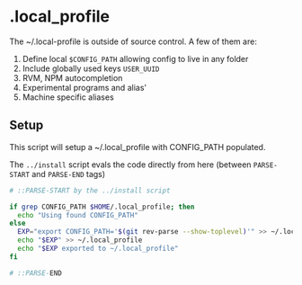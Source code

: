 # .local_profile

The ~/.local-profile is outside of source control.  A few of them are:
1. Define local `$CONFIG_PATH` allowing config to live in any folder
2. Include globally used keys `USER_UUID`
3. RVM, NPM autocompletion
4. Experimental programs and alias'
5. Machine specific aliases

## Setup

This script will setup a ~/.local_profile with CONFIG_PATH populated.

The `../install` script evals the code directly from here (between `PARSE-START` and `PARSE-END` tags)

```sh
# ::PARSE-START by the ../install script

if grep CONFIG_PATH $HOME/.local_profile; then
  echo "Using found CONFIG_PATH"
else
  EXP="export CONFIG_PATH='$(git rev-parse --show-toplevel)'" >> ~/.local_profile
  echo "$EXP" >> ~/.local_profile
  echo "$EXP exported to ~/.local_profile"
fi

# ::PARSE-END
```
